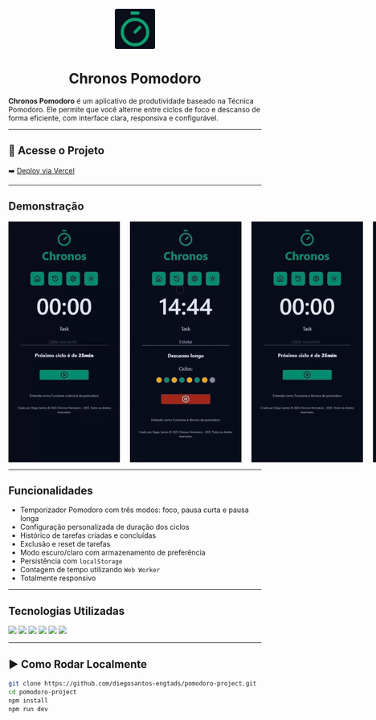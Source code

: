 <p align="center">
  <img src="public/images/favicon/favicon-96x96.png" width="80" alt="Logo Chronos Pomodoro" />
</p>

<h1 align="center">Chronos Pomodoro</h1>

**Chronos Pomodoro** é um aplicativo de produtividade baseado na Técnica Pomodoro. Ele permite que você alterne entre ciclos de foco e descanso de forma eficiente, com interface clara, responsiva e configurável.

---

## 🔗 Acesse o Projeto

➡️ [Deploy via Vercel](https://pomodoro-project-sepia.vercel.app)

---

## Demonstração
  <div style="display: flex;">
    <img src="public/images/home.gif" width="250px" alt="Página Inicial" style="margin-right: 20px;" />
    <img src="public/images/historico.gif" width="250px" alt="Histórico" style="margin-right: 20px;" />
    <img src="public/images/configuracoes.gif" width="250px" alt="Configurações" style="margin-right: 20px;" />
    <img src="public/images/modo-claro.gif" width="250px" alt="Modo Claro" />
  </div>

---

## Funcionalidades

- Temporizador Pomodoro com três modos: foco, pausa curta e pausa longa
- Configuração personalizada de duração dos ciclos
- Histórico de tarefas criadas e concluídas
- Exclusão e reset de tarefas
- Modo escuro/claro com armazenamento de preferência
- Persistência com `localStorage`
- Contagem de tempo utilizando `Web Worker`
- Totalmente responsivo

---

## Tecnologias Utilizadas

<p align="left">
  <img src="https://img.shields.io/badge/React-20232A?style=flat&logo=react&logoColor=61DAFB" />
  <img src="https://img.shields.io/badge/TypeScript-007ACC?style=flat&logo=typescript&logoColor=white" />
  <img src="https://img.shields.io/badge/Vite-646CFF?style=flat&logo=vite&logoColor=white" />
  <img src="https://img.shields.io/badge/CSS3-1572B6?style=flat&logo=css3&logoColor=white" />
  <img src="https://img.shields.io/badge/WebWorker-grey?style=flat&logo=web&logoColor=white" />
  <img src="https://img.shields.io/badge/Vercel-000000?style=flat&logo=vercel&logoColor=white" />
</p>

---

## ▶️ Como Rodar Localmente

```bash
git clone https://github.com/diegosantos-engtads/pomodoro-project.git
cd pomodoro-project
npm install
npm run dev
